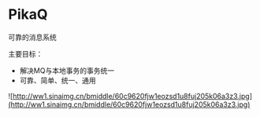 PikaQ
=======

可靠的消息系统

主要目标：

- 解决MQ与本地事务的事务统一
- 可靠、简单、统一、通用

![http://ww1.sinaimg.cn/bmiddle/60c9620fjw1eozsd1u8fuj205k06a3z3.jpg](http://ww1.sinaimg.cn/bmiddle/60c9620fjw1eozsd1u8fuj205k06a3z3.jpg)


